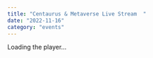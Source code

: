 ```yaml
---
title: "Centaurus & Metaverse Live Stream  "
date: "2022-11-16"
category: "events"
---
```


<!-- Begin JW Player Video Player - Cloud Hosted code -->
<script src="https://cdn.jwplayer.com/libraries/queE6nQa.js"></script>
<style>
.jw-state-idle .jw-controls {
background: rgba(0,0,0,0.0) !important;
}
.jw-controls-backdrop {
background: rgba(0,0,0,0.0) !important;
}
</style>
<div id="track04">Loading the player...</div>
<script type="text/javascript">
    var playerInstance = jwplayer("track04");
    playerInstance.setup({
        file: 'https://cdn3.wowza.com/1/cDY3NXluT1BaeHQy/Y1VSZW5C/hls/live/playlist.m3u8',
        image: 'https://e3videos.s3-us-west-2.amazonaws.com/Cloud-Metaverse1080p.png',
        title: '',
        mediaid: 'V0EzdIgr',
        androidhls: 'true', 
        controls: 'true',
        width: '100%',
        aspectratio: '16:9',
        primary: 'html5',
        sharing: {
            heading: "Sharing hashtag for Cloud & Metaverse 22 - #CloudandMetaverse22"
        }
    });
</script>
<!-- End JWPlayer Video Player code -->